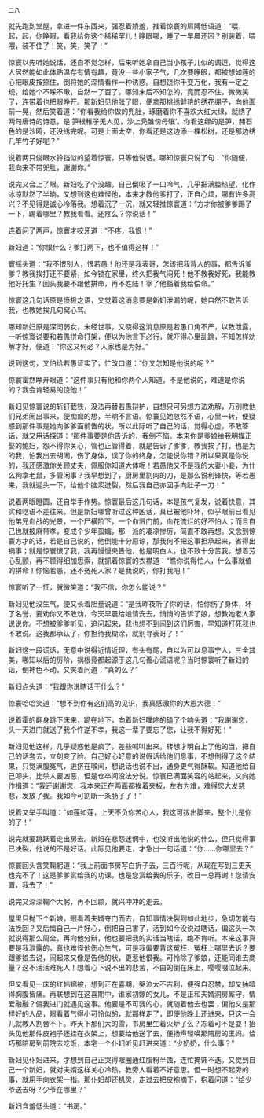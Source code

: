    二八 

   就先跑到堂屋，拿进一件东西来，强忍着娇羞，推着惊寰的肩膊低语道：“喂，起，起，你睁眼，看我给你这个稀稀罕儿！睁眼哪，睡了一早晨还困？别装着，喂喂，装不住了！笑，笑，笑了！”

   惊寰以先听她说话，还自不觉怎样，后来听她拿自己当小孩子儿似的调逗，觉得这人居然能如此体贴温存有情有趣，竟没一些小家子气，几次要睁眼，都被想如莲的心把眼皮按捺住，倒将她的深情看作一种诱惑。自想饶你千变万化，我有一定之规，给她个不睬不瞅，自然一了百了。哪知末后不知怎的，竟而忍不住，微微笑了，连带着也把眼睁开。那新妇见他张了眼，便拿那挑绣鲜艳的绣花绷子，向他面前一晃，然后笑着道：”你看我给你做的兜肚，琢磨着你不喜欢大红大绿，就绣了两句唐诗的诗意，是‘笋根稚子无人见，沙上凫雏傍母眠’。你看这绿的是笋，赭石色的是沙鸥，还没绣完呢。可是上面太空，你看还是这边添一棵松树，还是那边绣几竿竹子好呢？”

   说着两只俊眼水铃铛似的望着惊寰，只等他说话。哪知惊寰只说了句：“你随便，我向来不带兜肚，谢谢你。”

   说完又合上了眼。新妇吃了个没趣，自己倒吸了一口冷气，几乎把满腔热望，化作冰凉默然了半晌，又想到这也难怪他，本来才教他爹打了，正自心烦，哪有许多高兴？不见得是诚心冷落我。想着沉了一沉，就又轻推惊寰道：“方才你被爹爹踢了一下，踢着哪里？教我看看。还疼么？你说话！”

   连着问了两声，惊寰才咬牙道：“不疼，我恨！”

   新妇道：“你恨什么？爹打两下，也不值得这样！”

   寰摇头道：“我不恨别人，恨若愚！他还是我表哥，怎该把我背人的事，都告诉爹爹？教我挨打还不要紧，如今锁在家里，终久把我气闷死！他不教我好死，我能教他好托生？回头我要不跟他拼命，再不姓陆！宰了他豁着我给偿命。”

   惊寰这几句话原是愤极之语，又觉着这消息要是新妇泄漏的呢，她自然不敢告诉我，也教她挨几句窝心骂。

   哪知新妇原是深闺弱女，未经世事，又晓得这消息原是若愚口角不严，以致泄露，一听惊寰说要和若愚拼命打架，便以为他言下必行，就吓得心里乱跳，不知怎样劝解才好，便道：“你这又何必？人家也是为好。”

   说到这句，又怕给若愚证实了，忙改口道：“你又怎知是他说的呢？”

   惊寰霍然睁开眼道：“这件事只有他和你两个人知道，不是他说的，难道是你说的？我会肯轻易的饶他！”

   新妇见惊寰说的斩钉截铁，没法再替若愚辩护，自想只可另想方法劝解，万别教他们兄弟闹出事来，便痴痴的想，半晌不言语。惊寰见她忽然不语，心里一转，便疑惑到那件事是她向爹爹面前告的状，所以此际听了自己的话，觉得心虚，不敢答话，就又用话探道：“那件事要是你告诉的，我倒不恼。本来你是爹娘给我明媒正娶的媳妇，怨不得你关心，管也正管得着，就是告诉了爹爹，教我挨了打，也是为的我，怕我出去胡闹，伤了身体，误了你的终身，怎能说你错？所以果真是你说的，我还感激你关顾丈夫，佩服你知道大体呢！若愚他又不是我的大妻小妾，为什么狗拿老鼠，多管闲事？我早想到了，厨房里割肉的刀，是那么锐利锋快，等若愚来，我就迎头一下，给他个脑浆迸裂，然后我自己亦回手向肚子一刀！”

   说着两眼瞪圆，还自举手作势。惊寰最后这几句话，本是孩气复发，说着快意，其实和呓语不差往来。但是新妇哪曾听过这种凶话，真已被他吓坏，似乎眼前已看见他弟兄血战的光景，一个尸横阶下，一个血溅门前，血花流烂的好不怕人；而且自己也就披麻带孝，变成个少年孤孀，那一派的凄凉惨厉，简直不敢再想。又念到惊寰方才的话，若是自己说的，他倒能十分原谅，那我何不把这事担承起来，省得出祸事；就是惊寰恨了我，我再慢慢央告他，他是明白人，也不致十分苦我。想着芳心乱颤，再不顾得细加思索，就抓着惊寰的衣襟道：“瞧你说得怕人，什么事就值的拼命！你恼若愚，还不冤死人家？是我说的，你打我吧！”

   惊寰听了一怔，就微笑道：“我不信，你怎么能说？”

   新妇见他没生气，便又长着胆量说道：“是我昨夜听了你的话，怕你伤了身体，坏了名誉，要劝你又不敢劝，今天早晨给娘请安去，悄悄的告诉了娘，想教她老人家说说你。不想被爹爹听见，追问起来，我也想不到闹到这们厉害，早知道打死我也不敢说。这我都承认了，你担待我糊涂，就别寻表哥了！”

   新妇这一段谎话，无意中说得近情近理，有头有尾，自以为可以息事宁人，三全其美，哪知以后的厉阶，祸根竟都起源于这几句善心谎语呢？当时惊寰听了新妇的话，倒神色不动，又笑着问道：“真的么？”

   新妇点头道：“我跟你说瞎话干什么？”

   惊寰哈哈笑道：“想不到你有这们高的见识，我真感激你的大恩大德！”

   说着霍的翻身跳下床来，跪在地下，向着新妇噗咚的磕了个响头道：“我谢谢您，头一天进门就送了我个忤逆不孝，我这一辈子要忘了您，让我不得好死！”

   新妇见他这样，几乎疑惑他是疯了，差些喊叫出来。转想才明白上了他的当，把自己的话套去，立刻变了脸。自己好心好意的说假话给他们息事，不想倒得了这个结果，只觉满腹冤气，迸挤在喉间，想说话也说不出，通身更气得酥软。知道他给自己叩头，比杀人要凶恶，但是仓卒间没法分说。惊寰已满面笑容的站起来，又向她作揖道：“我还谢谢您，我本来正在两面都挨着夹板，左右为难，难得您大发慈悲，发放了我。我如今可割断一条肠子了！”

   说着又举手叫道：“如莲如莲，上天不负你苦心人，我这可拔出脚来，整个儿是你的了！”

   说完就要跳跃着走出房去。新妇在悲怨迷惘中，也没听出他说的什么，但只觉得事已决裂，他说的不是好话。此际见他要走，才急出一句话道：“你……你哪里去？”

   惊寰回头含笑鞠躬道：“我上前面书房写白折子去，三百行呢，从现在写到三更天也完不了！这是爹爹赏给我的功课，也是您赏给我的乐子，改日一总再谢！您请安置，我去了！”

   说完又深深鞠个大躬，再不回顾，就兴冲冲的走去。

   屋里只抛下个新娘，眼看着夫婿夺门而去，自知事情决裂到如此地步，急切怎能有法挽回？又后悔自己一片好心，倒把自己害了，活到如今没说过瞎话，偏这头一次就说得那么周全，再向他分辩，他也要把我的实话当瞎话，绝不肯听。本来这事真要是我泄露的，真也难怪他伤心生气，可是我偏要背这冤枉，冤枉上哪里去诉？要跟爹娘去说，闹起来又像是告他的状，更惹他恨我。可怜除了爹娘，还能同谁去商量？这不活活难死人！想着心下说不出的悲苦，不由的倒在床上，嘤嘤啜泣起来。

   但又看见一床的红帏锦被，想到正在喜期，哭泣太不吉利，便强自忍禁，却又抽噎得胸腹皆痛。再联想到在这喜期中，谁家初嫁的女儿，不是正和夫婿洞房厮守，情爱融融？偏我进门就遇见这事。他要是不可我的心，就随着他去也罢；偏他又是那样好的人品，眼看着气得小可怜似的，就那样走了，即便他晚上还进来，只这一会儿就教人割舍不下。昨天下那们大的雪，书房里生着火炉了么？冻着可不是耍！抬头见他那件皮袍子还挂在衣架上，想要给他送了去，便扬声轻唤那陪房的王妈。恰巧那陪房到前院去吃饭，本宅一个仆妇听见赶进来道：“少奶奶，什么事？”

   新妇见仆妇进来，才想到自己正哭得眼圈通红脂粉半蚀，连忙掩饰不迭。又觉到自己一个新妇，就对夫婿这样关心冷热，教旁人看着不好意思。但一时想不起旁的事，就用手向衣架一指。那仆妇却还机灵，走过去把皮袍摘下，抱着问道：“给少爷送去呀？少爷在哪里？”

   新妇含羞低头道：“书房。”


